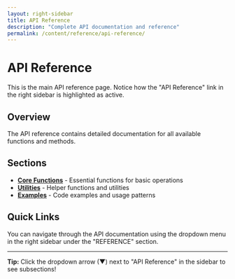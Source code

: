 ```yaml
---
layout: right-sidebar
title: API Reference
description: "Complete API documentation and reference"
permalink: /content/reference/api-reference/
---
```


# API Reference

This is the main API reference page. Notice how the "API Reference" link in the right sidebar is highlighted as active.

## Overview

The API reference contains detailed documentation for all available functions and methods.

## Sections

- **[Core Functions](/api-reference/core/)** - Essential functions for basic operations
- **[Utilities](/api-reference/utilities/)** - Helper functions and utilities  
- **[Examples](/api-reference/examples/)** - Code examples and usage patterns

## Quick Links

You can navigate through the API documentation using the dropdown menu in the right sidebar under the "REFERENCE" section.

---

**Tip:** Click the dropdown arrow (▼) next to "API Reference" in the sidebar to see subsections!
